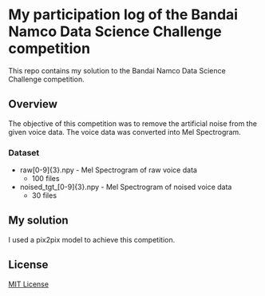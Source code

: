 # My participation log of the Bandai Namco Data Science Challenge competition
This repo contains my solution to the Bandai Namco Data Science Challenge competition.

## Overview
The objective of this competition was to remove the artificial noise from the given voice data.
The voice data was converted into Mel Spectrogram.

### Dataset
  - raw\[0-9\]\{3\}.npy - Mel Spectrogram of raw voice data
    - 100 files
  - noised_tgt_\[0-9\]\{3\}.npy - Mel Spectrogram of noised voice data
    - 30 files

## My solution
I used a pix2pix model to achieve this competition.

## License
[MIT License](./LICENSE)
